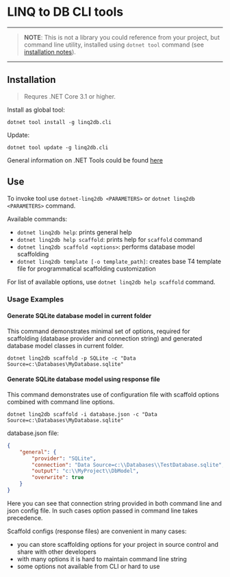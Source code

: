 # LINQ to DB CLI tools

***
> **NOTE**: This is not a library you could reference from your project, but command line utility, installed using `dotnet tool` command (see [installation notes](#installation)).
***

## Installation

> Requres .NET Core 3.1 or higher.

Install as global tool:

`dotnet tool install -g linq2db.cli`

Update:

`dotnet tool update -g linq2db.cli`

General information on .NET Tools could be found [here](https://docs.microsoft.com/en-us/dotnet/core/tools/global-tools)

## Use

To invoke tool use `dotnet-linq2db <PARAMETERS>` or `dotnet linq2db <PARAMETERS>` command.

Available commands:

- `dotnet linq2db help`: prints general help
- `dotnet linq2db help scaffold`: prints help for `scaffold` command
- `dotnet linq2db scaffold <options>`: performs database model scaffolding
- `dotnet linq2db template [-o template_path]`: creates base T4 template file for programmatical scaffolding customization

For list of available options, use `dotnet linq2db help scaffold` command.

### Usage Examples

#### Generate SQLite database model in current folder

This command demonstrates minimal set of options, required for scaffolding (database provider and connection string) and generated database model classes in current folder.

`dotnet linq2db scaffold -p SQLite -c "Data Source=c:\Databases\MyDatabase.sqlite"`

#### Generate SQLite database model using response file

This command demonstrates use of configuration file with scaffold options combined with command line options.

`dotnet linq2db scaffold -i database.json -c "Data Source=c:\Databases\MyDatabase.sqlite"`

database.json file:
```json
{
	"general": {
		"provider": "SQLite",
		"connection": "Data Source=c:\\Databases\\TestDatabase.sqlite",
		"output": "c:\\MyProject\\DbModel",
		"overwrite": true
	}
}
```

Here you can see that connection string provided in both command line and json config file. In such cases option passed in command line takes precedence.

Scaffold configs (response files) are convenient in many cases:
- you can store scaffolding options for your project in source control and share with other developers
- with many options it is hard to maintain command line string
- some options not available from CLI or hard to use

